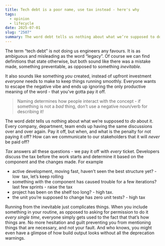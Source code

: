 ```yaml
---
title: Tech debt is a poor name, use tax instead - here's why
tags:
  - opinion
  - lifecycle
date: 2025-07-01
slug: "2507"
summary: The word debt tells us nothing about what we’re supposed to do about it.
---
```


The term “tech debt” is not doing us engineers any favours. It is as ambiguous and misleading as the word “legacy”. Of course we can find definitions that state otherwise, but both sound like there was a mistake made, something preventable, as opposed to something _inevitable._ 

It also sounds like something _you_ created, instead of upfront investment _everyone_ needs to make to keep things running smoothly. Everyone wants to escape the negative vibe and ends up ignoring the only productive meaning of the word - that you’ve gotta pay it off. 
  
> Naming determines how people interact with the concept - if something is not a _bad_ thing, don’t use a negative noun/verb for describing it! 

The word _debt_ tells us nothing about what we’re supposed to _do_ about it. Every company, department, team ends up having the same discussions over and over again. Pay it off, but when, and what is the penalty for not paying it off? How can we communicate to our stakeholders that it will _never_ be paid off?

_Tax_ answers all these questions - we pay it off with _every_ ticket. Developers discuss the tax before the work starts and determine it based on the component and the changes made. For example

- active development, moving fast, haven’t seen the best structure yet? - low  tax, let’s keep rolling
- something with the component has caused trouble for a few iterations? last few sprints - raise the tax
- project has been on the shelf too long? - high tax. 
- the unit you’re supposed to change has zero unit tests? - high tax

Running from the inevitable just complicates things. When you include something in your routine, as opposed to asking for permission to do it _every single time_, everyone simply gets used to the fact that that’s how things are. No more hesitation and guilt preventing you from mentioning things that are necessary, and not your fault. And who knows, you might even have a glimpse of how build output looks without all the deprecation warnings.
